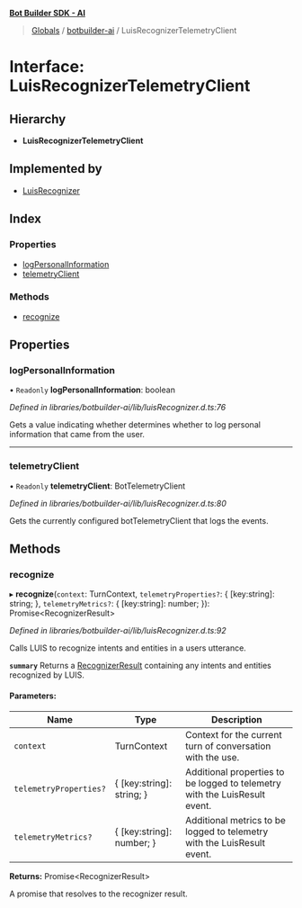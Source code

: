 **[Bot Builder SDK - AI](../README.md)**

> [Globals](undefined) / [botbuilder-ai](../README.md) / LuisRecognizerTelemetryClient

# Interface: LuisRecognizerTelemetryClient

## Hierarchy

* **LuisRecognizerTelemetryClient**

## Implemented by

* [LuisRecognizer](../classes/botbuilder_ai.luisrecognizer.md)

## Index

### Properties

* [logPersonalInformation](botbuilder_ai.luisrecognizertelemetryclient.md#logpersonalinformation)
* [telemetryClient](botbuilder_ai.luisrecognizertelemetryclient.md#telemetryclient)

### Methods

* [recognize](botbuilder_ai.luisrecognizertelemetryclient.md#recognize)

## Properties

### logPersonalInformation

• `Readonly` **logPersonalInformation**: boolean

*Defined in libraries/botbuilder-ai/lib/luisRecognizer.d.ts:76*

Gets a value indicating whether determines whether to log personal information that came from the user.

___

### telemetryClient

• `Readonly` **telemetryClient**: BotTelemetryClient

*Defined in libraries/botbuilder-ai/lib/luisRecognizer.d.ts:80*

Gets the currently configured botTelemetryClient that logs the events.

## Methods

### recognize

▸ **recognize**(`context`: TurnContext, `telemetryProperties?`: { [key:string]: string;  }, `telemetryMetrics?`: { [key:string]: number;  }): Promise\<RecognizerResult>

*Defined in libraries/botbuilder-ai/lib/luisRecognizer.d.ts:92*

Calls LUIS to recognize intents and entities in a users utterance.

**`summary`** 
Returns a [RecognizerResult](../botbuilder-core/recognizerresult) containing any intents and entities recognized by LUIS.

#### Parameters:

Name | Type | Description |
------ | ------ | ------ |
`context` | TurnContext | Context for the current turn of conversation with the use. |
`telemetryProperties?` | { [key:string]: string;  } | Additional properties to be logged to telemetry with the LuisResult event. |
`telemetryMetrics?` | { [key:string]: number;  } | Additional metrics to be logged to telemetry with the LuisResult event. |

**Returns:** Promise\<RecognizerResult>

A promise that resolves to the recognizer result.

